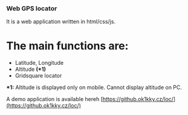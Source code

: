 ### Web GPS locator

It is a web application written in html/css/js. 

# The main functions are:
- Latitude, Longitude
- Altitude __(*1)__
- Gridsquare locator

__*1:__ Altitude is displayed only on mobile. Cannot display altitude on PC.

A demo application is available hereh
[https://github.ok1kky.cz/loc/](https://github.ok1kky.cz/loc/)
